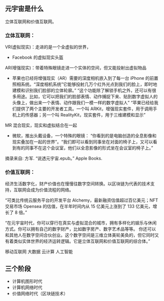 ## 元宇宙是什么

立体互联网和价值互联网。

### 立体互联网：

VR(虚拟现实)：走进的是一个全虚拟的世界，

-   Facebook 的虚拟现实头盔

AR(增强现实)：带着特殊眼镜走进一个实体的空间，但又能投射出虚拟物品

-   苹果也已经将增强现实（AR）需要的深度相机嵌入到了每一台 iPhone 的前置照相系统。“深度相机系统”它能够投射几万个红外光点到我们的脸上，即时地建模和识别我们脸部的立体轮廓。”
    “这个功能除了解锁手机之外，还可以有很多用途。比如，它可以把我们的脸部表情、动作捕捉下来、贴到数字虚拟人的头像上，做出来一个表情、动作跟我们一模一样的数字虚拟人”
    “苹果已经给我们提供了两个主要的开发者工具。一个叫 ARKit，增强现实套件，用于调用手机上的传感器；另一个叫 RealityKit，现实套件，用于三维建模和显示”

MR 混合现实，现实和虚拟结合在一起

-   微软，推出头戴设备，一个特殊的眼镜： “你看到的是电脑创造的全息影像和现实叠加在一起的世界”。“我们即可以看到同事坐在对面的椅子上，又可以看到有的同事不在这个会议室，他们以全息影像的形式坐在会议室的椅子上。”

摘录来自: 方军. “说透元宇宙.epub。” Apple Books.

### 价值互联网：

经济生活数字化，财产价值也在慢慢往数字空间转换。以区块链为代表的技术支持，互联网会成为价值流程的网络。

“可类比传统云服务平台的开发平台 Alchemy，最新融资估值超过百亿美元；NFT 交易市场 Opensea 的估值，在半年时间内从 15 亿美元上涨到了 133 亿美元，增长了 8 倍。”

“在元宇宙时代，你可以穿行在真实与虚拟混合的城市，拥有多样化的娱乐与休闲方式。你可以拥有自己的数字财产，比如数字房产、数字艺术品等等。
你还可以和其他人在数字空间合伙创业。这个数字空间是三维立体美轮美奂的，但它同时又有着类似实体世界的经济运转逻辑。它是立体互联网和价值互联网的综合体。”

移动互联网
大数据
云计算
人工智能

## 三个阶段

-   计算机图形时代
-   计算机网络时代
-   价值网络时代（区块链技术）
